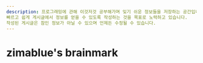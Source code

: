 ```yaml
---
description: 프로그래밍에 관해 이것저것 공부해가며 잊기 쉬운 정보들을 저장하는 공간입니다.
빠르고 쉽게 게시글에서 정보를 얻을 수 있도록 작성하는 것을 목표로 노력하고 있습니다.
작성된 게시글은 참인 정보가 아닐 수 있으며 언제든 수정될 수 있습니다.
---
```


# zimablue's brainmark
